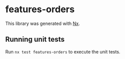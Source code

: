 # features-orders

This library was generated with [Nx](https://nx.dev).

## Running unit tests

Run `nx test features-orders` to execute the unit tests.
